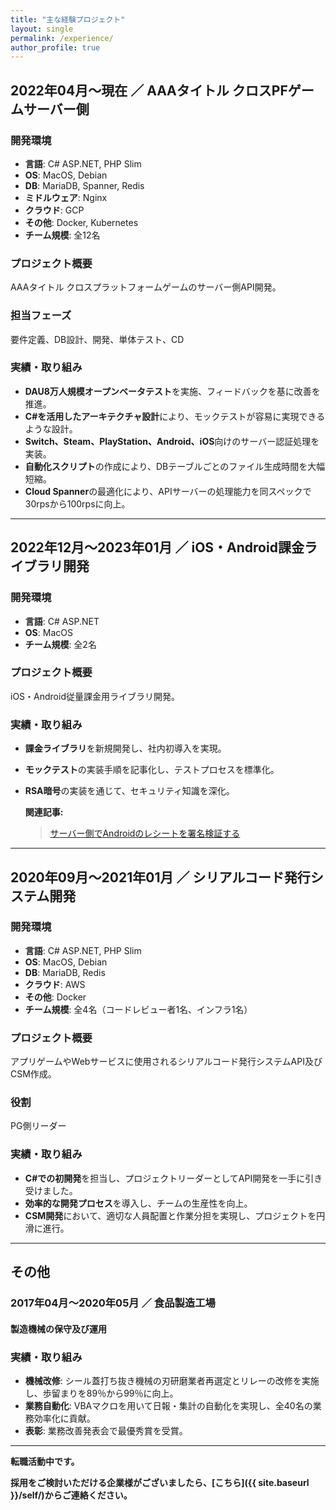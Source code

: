 ```yaml
---
title: "主な経験プロジェクト"
layout: single
permalink: /experience/
author_profile: true
---
```


## 2022年04月～現在 ／ AAAタイトル クロスPFゲームサーバー側

### 開発環境

- **言語**: C# ASP.NET, PHP Slim
- **OS**: MacOS, Debian
- **DB**: MariaDB, Spanner, Redis
- **ミドルウェア**: Nginx
- **クラウド**: GCP
- **その他**: Docker, Kubernetes
- **チーム規模**: 全12名

### プロジェクト概要

AAAタイトル クロスプラットフォームゲームのサーバー側API開発。

### 担当フェーズ

要件定義、DB設計、開発、単体テスト、CD

### 実績・取り組み

- **DAU8万人規模オープンベータテスト**を実施、フィードバックを基に改善を推進。
- **C#を活用したアーキテクチャ設計**により、モックテストが容易に実現できるような設計。
- **Switch、Steam、PlayStation、Android、iOS**向けのサーバー認証処理を実装。
- **自動化スクリプト**の作成により、DBテーブルごとのファイル生成時間を大幅短縮。
- **Cloud Spanner**の最適化により、APIサーバーの処理能力を同スペックで30rpsから100rpsに向上。

---

## 2022年12月～2023年01月 ／ iOS・Android課金ライブラリ開発

### 開発環境

- **言語**: C# ASP.NET
- **OS**: MacOS
- **チーム規模**: 全2名

### プロジェクト概要

iOS・Android従量課金用ライブラリ開発。

### 実績・取り組み

- **課金ライブラリ**を新規開発し、社内初導入を実現。
- **モックテスト**の実装手順を記事化し、テストプロセスを標準化。
- **RSA暗号**の実装を通じて、セキュリティ知識を深化。

  **関連記事:**

  > [サーバー側でAndroidのレシートを署名検証する](https://qiita.com/simoyama2323/items/cdbb45031bbef405bd25)


---

## 2020年09月～2021年01月 ／ シリアルコード発行システム開発

### 開発環境

- **言語**: C# ASP.NET, PHP Slim
- **OS**: MacOS, Debian
- **DB**: MariaDB, Redis
- **クラウド**: AWS
- **その他**: Docker
- **チーム規模**: 全4名（コードレビュー者1名、インフラ1名）

### プロジェクト概要

アプリゲームやWebサービスに使用されるシリアルコード発行システムAPI及びCSM作成。

### 役割

PG側リーダー

### 実績・取り組み

- **C#での初開発**を担当し、プロジェクトリーダーとしてAPI開発を一手に引き受けました。
- **効率的な開発プロセス**を導入し、チームの生産性を向上。
- **CSM開発**において、適切な人員配置と作業分担を実現し、プロジェクトを円滑に進行。

---

## その他

### 2017年04月～2020年05月 ／ 食品製造工場
#### 製造機械の保守及び運用

### 実績・取り組み

- **機械改修**: シール蓋打ち抜き機械の刃研磨業者再選定とリレーの改修を実施し、歩留まりを89％から99％に向上。
- **業務自動化**: VBAマクロを用いて日報・集計の自動化を実現し、全40名の業務効率化に貢献。
- **表彰**: 業務改善発表会で最優秀賞を受賞。

---

**転職活動中です。**

**採用をご検討いただける企業様がございましたら、[こちら]({{ site.baseurl }}/self/)からご連絡ください。**